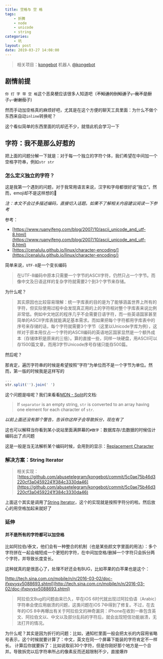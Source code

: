 ```yaml
---
title: 空格与 空 格
tags: 
    - 折腾
    - node
    - unicode
    - string
categories:
    - 坑
layout: post
date: 2019-03-27 14:08:00
---
```


> 相关项目：[kongebot](https://github.com/abusetelegram/kongebot)
> 机器人 [@kongebot](https://t.me/kongebot)

## 剧情前提

`你 打 字 带 空 格`这个恶臭梗应该很多人知道吧（~~不知道的别知道了，我不是厨子，谢谢茄子~~)

然而手动加空格真的麻烦好吧，尤其是在这个方便的聊天工具里面：为什么不做个东西来自动`inline`转换呢？

这个看似简单的东西里面的坑却还不少，就借此机会学习一下

## 字符：我不是那么好惹的

把上面的问题分解一下就是：对于每一个独立的字符个体，我们希望在中间加一个空格字符串，例如`str str`

### 怎么定义独立的字符？

这是我第一个遇到的问题，对于我常用语言来说，汉字和字母都很好说“独立“。然而，emoji却不是这样想的👿

_注：本文不会过多描述编码，直接切入话题。如果不了解相关内容建议阅读一下参考_

参考：
- [https://www.ruanyifeng.com/blog/2007/10/ascii_unicode_and_utf-8.html](https://www.ruanyifeng.com/blog/2007/10/ascii_unicode_and_utf-8.html)
- [https://cenalulu.github.io/linux/character-encoding/](https://cenalulu.github.io/linux/character-encoding/)

简单来说，`UTF-8`是一个变长编码

> 在UTF-8编码中原本只需要一个字节的ASCII字符，仍然只占一个字节。而像中文及日语这样的复杂字符就需要2个到3个字节来存储。

为什么呢？

> 其实原因也比较容易理解：统一字库表的目的是为了能够涵盖世界上所有的字符，但实际使用过程中会发现真正用的上的字符相对整个字库表来说比例非常低。例如中文地区的程序几乎不会需要日语字符，而一些英语国家甚至简单的ASCII字库表就能满足基本需求。而如果把每个字符都用字库表中的序号来存储的话，每个字符就需要3个字节（这里以Unicode字库为例），这样对于原本用仅占一个字符的ASCII编码的英语地区国家显然是一个额外成本（存储体积是原来的三倍）。算的直接一些，同样一块硬盘，用ASCII可以存1500篇文章，而用3字节Unicode序号存储只能存500篇。

然后呢？


那肯定，遍历字符串的时候是希望按照“字符“为单位而不是一个字节为单位。然而，第一版的时候我是这样写的

```javascript
...
str.split('').join(' ')
```

<!-- <script async src="https://telegram.org/js/telegram-widget.js?6" data-telegram-post="ButNothingHappened/3010" data-width="100%"></script> -->

这个问题是啥呢？我们来看看[MDN - Split](https://developer.mozilla.org/en-US/docs/Web/JavaScript/Reference/Global_Objects/String/split#Syntax)的文档:

> If `separator` is an empty string, `str` is converted to an array having one element for each character of `str`.

_以前上面还没有那个警告，告诉你这样子会导致拆分，现在有了_

这也可以解释当你看到某小说站里面满屏幕的`#数字`：数据库存/去数据的时候估计编码出了点问题

这是一般是当无法解析某个编码时候，会用到的显示：[Replacement Character](https://unicode-table.com/en/FFFD/)


### 解决方案：String Iterator

> 相关实现：[https://github.com/abusetelegram/kongebot/commit/5c0ae75b46d3220cf3a04592241f384c3330da46](https://github.com/abusetelegram/kongebot/commit/5c0ae75b46d3220cf3a04592241f384c3330da46)

上面这个其实是调用了[String Iterator](https://developer.mozilla.org/en-US/docs/Web/JavaScript/Reference/Global_Objects/String/@@iterator)，这个的实现就是按照字符分的啦。然后放心的用空格加起来就好了

### 延伸

#### 并不是所有的字符都可以加空格

比如阿拉伯/泰文，他们会有一种整合的机制（也是某些颜文字里面的用法）：多个字符拼在一起会缩短成一个更短的字符，在中间加空格/删掉一个字符只会拆分两个字符，并导致长度变长。

这种就真的是很恶心了，处理不好还会有BUG，比如苹果的白苹果也是这个：

[http://tech.sina.com.cn/mobile/n/n/2016-03-02/doc-ifxpvysv5088693.shtml](http://tech.sina.com.cn/mobile/n/n/2016-03-02/doc-ifxpvysv5088693.shtml)

> 阿拉伯文Bug的问题由来已久，早在iOS 6时代就出现过阿拉伯语（Arabic）字符串会使应用崩溃的问题，这类问题在iOS 7中得到了修复。不过，在去年的iOS 8中再曝出有关于阿拉伯文的神奇漏洞：iPhone在收到一串包含英文、阿拉伯文以、中文以及部分乱码的字符后，就会出现短信功能崩溃，无法打开的情况。

为什么呢？其实是因为折行的问题：比如，通知栏里面一般会把太长的内容用省略号表示，这个时候就要计算了：中文，英文在同一个屏幕下能装的字符肯定不一样长。
计算后你就要拆了：比如说取前30个字符，但是你刚好那个地方是一个合并。导致拆完以后字符串所占的像素反而还超限制不少，直接爆炸

